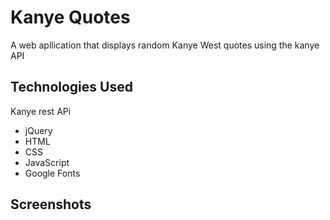 # Kanye Quotes

A web apllication that displays random Kanye West quotes using the kanye API

## Technologies Used
Kanye rest APi
* jQuery
* HTML
* CSS
* JavaScript
* Google Fonts

## Screenshots